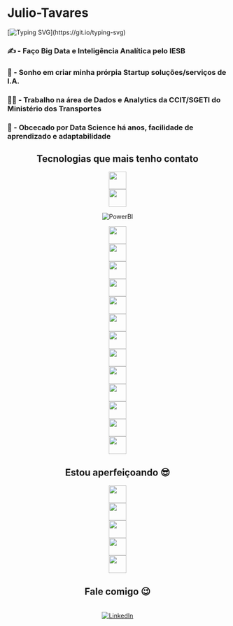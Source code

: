 # Julio-Tavares

[![Typing SVG](https://readme-typing-svg.demolab.com/?center=true&lines=Eae,+bão?+Meu+nome+é+Julio+Tavares.;)](https://git.io/typing-svg)

### ✍️ - Faço Big Data e Inteligência Analítica pelo IESB
### 🎯 - Sonho em criar minha prórpia Startup soluções/serviços de I.A.
### 👩‍💻 - Trabalho na área de Dados e Analytics da CCIT/SGETI do Ministério dos Transportes
### 💙 - Obcecado por Data Science há anos, facilidade de aprendizado e adaptabilidade 
## <center> Tecnologias que mais tenho contato </center>

<center> <img src="https://cdn.jsdelivr.net/gh/devicons/devicon@latest/icons/github/github-original.svg" width="40" height="40" />          
<center> <img src="https://cdn.jsdelivr.net/gh/devicons/devicon@latest/icons/markdown/markdown-original.svg" width="40" height="40" />
          
 ![PowerBI](https://img.shields.io/badge/-PowerBI-F2C811?style=flat-square&logo=powerbi&logoColor=black)
<center><img src="https://cdn.jsdelivr.net/gh/devicons/devicon@latest/icons/azure/azure-original.svg" width="40" height="40" />
<center> <img src="https://cdn.jsdelivr.net/gh/devicons/devicon@latest/icons/azuresqldatabase/azuresqldatabase-original.svg" width="40" height="40"/>
<center> <img src="https://cdn.jsdelivr.net/gh/devicons/devicon@latest/icons/microsoftsqlserver/microsoftsqlserver-original.svg" width="40" height="40"/>
<center> <img src="https://cdn.jsdelivr.net/gh/devicons/devicon/icons/postgresql/postgresql-original.svg" width="40" height="40" /> </center>
<center> <img src="https://cdn.jsdelivr.net/gh/devicons/devicon@latest/icons/mysql/mysql-original.svg" width="40" height="40"/>
<center> <img src="https://cdn.jsdelivr.net/gh/devicons/devicon@latest/icons/python/python-original.svg" width="40" height="40"/>
<center> <img src="https://cdn.jsdelivr.net/gh/devicons/devicon@latest/icons/vscode/vscode-original.svg" width="40" height="40"/>
<center> <img src="https://cdn.jsdelivr.net/gh/devicons/devicon@latest/icons/pycharm/pycharm-original.svg" width="40" height="40"/>
<center> <img src="https://cdn.jsdelivr.net/gh/devicons/devicon@latest/icons/jupyter/jupyter-original.svg" width="40" height="40"/>
<center> <img src="https://cdn.jsdelivr.net/gh/devicons/devicon@latest/icons/anaconda/anaconda-original.svg" width="40" height="40" />
<center> <img src="https://cdn.jsdelivr.net/gh/devicons/devicon@latest/icons/numpy/numpy-original.svg" width="40" height="40"/>
<center> <img src="https://cdn.jsdelivr.net/gh/devicons/devicon@latest/icons/matplotlib/matplotlib-original.svg" width="40" height="40"/>
<center> <img src="https://cdn.jsdelivr.net/gh/devicons/devicon@latest/icons/pandas/pandas-original.svg" width="40" height="40"/>          
          
<br>

## Estou aperfeiçoando 😎
<center> <img src="https://cdn.jsdelivr.net/gh/devicons/devicon@latest/icons/python/python-original.svg" width="40" height="40"/>
<center> <img src="https://cdn.jsdelivr.net/gh/devicons/devicon@latest/icons/vscode/vscode-original.svg" width="40" height="40"/>
<center> <img src="https://cdn.jsdelivr.net/gh/devicons/devicon@latest/icons/pycharm/pycharm-original.svg" width="40" height="40"/>
<center> <img src="https://cdn.jsdelivr.net/gh/devicons/devicon@latest/icons/pandas/pandas-original.svg" width="40" height="40"/>
<center> <img src="https://cdn.jsdelivr.net/gh/devicons/devicon@latest/icons/matplotlib/matplotlib-original.svg" width="40" height="40"/>

<br>

## Fale comigo 😉
<br>

<div>
  <a href="https://www.linkedin.com/in/julio-tavares-032947221" target="_blank">
    <img loading="lazy" src="https://img.shields.io/badge/-LinkedIn-%230077B5?style=for-the-badge&logo=linkedin&logoColor=white" alt="LinkedIn">
  </a>   
</div>
